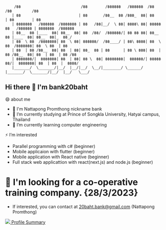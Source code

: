 ```
    /฿฿                           /฿฿        /฿฿฿฿฿฿   /฿฿฿฿฿฿  /฿฿                 /฿฿         /฿฿    
   | ฿฿                          | ฿฿       /฿฿__  ฿฿ /฿฿฿_  ฿฿| ฿฿                | ฿฿        | ฿฿    
   | ฿฿฿฿฿฿฿   /฿฿฿฿฿฿  /฿฿฿฿฿฿฿ | ฿฿   /฿฿|__/  \ ฿฿| ฿฿฿฿\ ฿฿| ฿฿฿฿฿฿฿   /฿฿฿฿฿฿ | ฿฿฿฿฿฿฿  /฿฿฿฿฿฿  
   | ฿฿__  ฿฿ |____  ฿฿| ฿฿__  ฿฿| ฿฿  /฿฿/  /฿฿฿฿฿฿/| ฿฿ ฿฿ ฿฿| ฿฿__  ฿฿ |____  ฿฿| ฿฿__  ฿฿|_  ฿฿_/  
   | ฿฿  \ ฿฿  /฿฿฿฿฿฿฿| ฿฿  \ ฿฿| ฿฿฿฿฿฿/  /฿฿____/ | ฿฿\ ฿฿฿฿| ฿฿  \ ฿฿  /฿฿฿฿฿฿฿| ฿฿  \ ฿฿  | ฿฿    
   | ฿฿  | ฿฿ /฿฿__  ฿฿| ฿฿  | ฿฿| ฿฿_  ฿฿ | ฿฿      | ฿฿ \ ฿฿฿| ฿฿  | ฿฿ /฿฿__  ฿฿| ฿฿  | ฿฿  | ฿฿ /฿฿
   | ฿฿฿฿฿฿฿/|  ฿฿฿฿฿฿฿| ฿฿  | ฿฿| ฿฿ \  ฿฿| ฿฿฿฿฿฿฿฿|  ฿฿฿฿฿฿/| ฿฿฿฿฿฿฿/|  ฿฿฿฿฿฿฿| ฿฿  | ฿฿  |  ฿฿฿฿/
   |_______/  \_______/|__/  |__/|__/  \__/|________/ \______/ |_______/  \_______/|__/  |__/   \___/  
```
## Hi there 👋 I'm bank20baht
😄 about me
  - 👏 I'm Nattapong Promthong nickname bank
  - 🔭 I’m currently studying at Prince of Songkla University, Hatyai campus, Thailand
  - 🌱 I’m currently learning computer engineering

 
 ⚡ I’m interested 
  - Parallel programming with c# (beginner) 
  - Mobile applicaion with flutter (beginner)
  - Mobile application with React native (beginner)
  - Full stack web applicattion with react(next.js) and node.js (beginner)


# 💬 I'm looking for a co-operative training company. {28/3/2023}
  - If interested, you can contact at 20baht.bank@gmail.com (Nattapong Promthong)
  

![](https://komarev.com/ghpvc/?username=bank20baht&color=orange)<a href="https://profile-summary-for-github.com/user/bank20baht">   Profile Summary</a>
<!--
**bank20baht/bank20baht** is a ✨ _special_ ✨ repository because its `README.md` (this file) appears on your GitHub profile.

Here are some ideas to get you started:

- 🔭 I’m currently working on ...
- 🌱 I’m currently learning ...
- 👯 I’m looking to collaborate on ...
- 🤔 I’m looking for help with ...
- 💬 Ask me about ...
- 📫 How to reach me: ...
- 😄 Pronouns: ...
- ⚡ Fun fact: ...
-->
